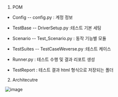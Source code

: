 1. POM

- Config 
    -- config.py : 계정 정보
    
- TestBase 
    -- DriverSetup.py :테스트 기본 세팅
    
- Scenario
    -- Test_Scenario.py : 동작 기능별 모듈
    
- TestSuites 
    -- TestCaseWeverse.py :테스트 케이스

- Runner.py : 테스트 수행 및 결과 리포트 생성

- TestReport : 테스트 결과 html 형식으로 저장되는 폴더



2. Architecutre





![image](https://user-images.githubusercontent.com/37740450/178257500-3a738a9c-d8fd-4d17-a8fa-ba30ec2c6632.png)
